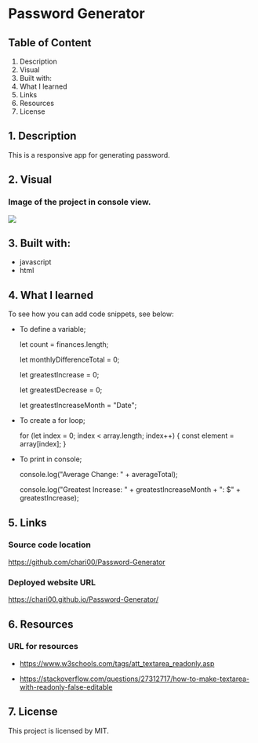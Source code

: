 # Password Generator

## Table of Content

1. Description
2. Visual
3. Built with:
4. What I learned
5. Links
6. Resources
7. License

## 1. Description

This is a responsive app for generating password.

## 2. Visual

### Image of the project in console view.

<img src="./images/.png">

## 3. Built with:

- javascript
- html

## 4. What I learned

To see how you can add code snippets, see below:

- To define a variable;

  let count = finances.length;

  let monthlyDifferenceTotal = 0;

  let greatestIncrease = 0;

  let greatestDecrease = 0;

  let greatestIncreaseMonth = "Date";

- To create a for loop;

  for (let index = 0; index < array.length; index++) {
  const element = array[index];
  }

- To print in console;

  console.log("Average Change: " + averageTotal);

  console.log("Greatest Increase: " + greatestIncreaseMonth + ": $" + greatestIncrease);

## 5. Links

### Source code location

https://github.com/chari00/Password-Generator

### Deployed website URL

https://chari00.github.io/Password-Generator/

## 6. Resources

### URL for resources

- https://www.w3schools.com/tags/att_textarea_readonly.asp

- https://stackoverflow.com/questions/27312717/how-to-make-textarea-with-readonly-false-editable

## 7. License

This project is licensed by MIT.
